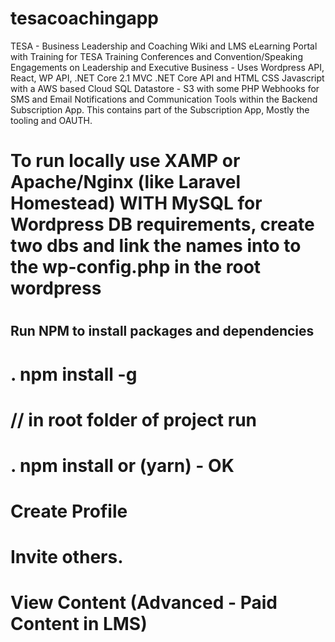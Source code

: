# tesacoachingapp
TESA - Business Leadership and Coaching Wiki and LMS eLearning Portal with Training for TESA Training Conferences and Convention/Speaking Engagements on Leadership and Executive Business - Uses Wordpress API, React, WP API, .NET Core 2.1 MVC .NET Core API and HTML CSS Javascript with a AWS based Cloud SQL Datastore - S3 with some PHP Webhooks for SMS and Email Notifications and Communication Tools within the Backend Subscription App. This contains part of the Subscription App, Mostly the tooling and OAUTH. 

# To run locally use XAMP or Apache/Nginx (like Laravel Homestead) WITH MySQL for Wordpress DB requirements, create two dbs and link the names into to the wp-config.php in the root wordpress
#
## Run NPM to install packages and dependencies
# .  npm install -g 
# // in root folder of project run 
# .  npm install  or   (yarn) - OK


# Create Profile 


# Invite others. 


# View Content (Advanced - Paid Content in LMS) 
